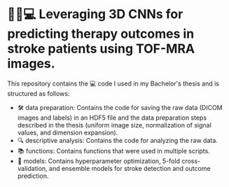 # 👩‍⚕️💻 Leveraging 3D CNNs for predicting therapy outcomes in stroke patients using TOF-MRA images. 

This repository contains the 💻 code I used in my Bachelor's thesis and is structured as follows:

- 🛠️ data preparation: Contains the code for saving the raw data (DICOM images and labels) in an HDF5 file and the data preparation steps described in the thesis (uniform image size, normalization of signal values, and dimension expansion).
- 🔍 descriptive analysis: Contains the code for analyzing the raw data.
- 📚 functions: Contains functions that were used in multiple scripts.
- 🤖 models: Contains hyperparameter optimization, 5-fold cross-validation, and ensemble models for stroke detection and outcome prediction.

